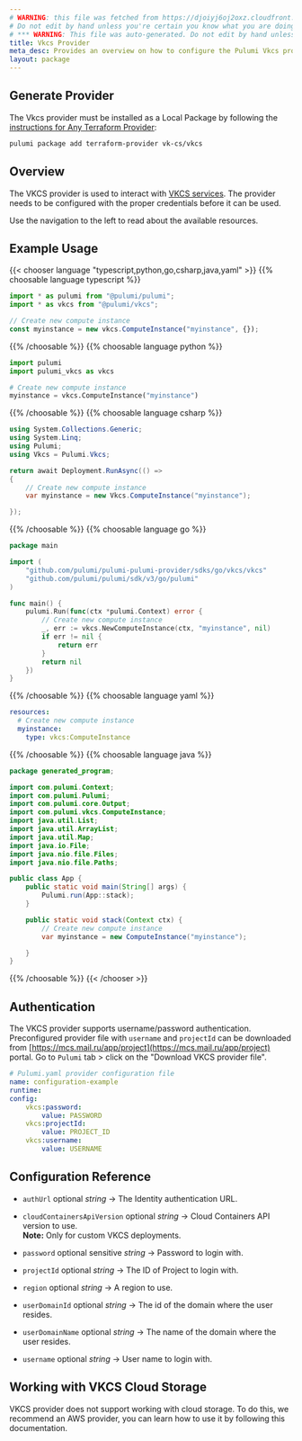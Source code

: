 ```yaml
---
# WARNING: this file was fetched from https://djoiyj6oj2oxz.cloudfront.net/docs/registry.opentofu.org/vk-cs/vkcs/0.9.3/index.md
# Do not edit by hand unless you're certain you know what you are doing!
# *** WARNING: This file was auto-generated. Do not edit by hand unless you're certain you know what you are doing! ***
title: Vkcs Provider
meta_desc: Provides an overview on how to configure the Pulumi Vkcs provider.
layout: package
---
```


## Generate Provider

The Vkcs provider must be installed as a Local Package by following the [instructions for Any Terraform Provider](https://www.pulumi.com/registry/packages/terraform-provider/):

```bash
pulumi package add terraform-provider vk-cs/vkcs
```
## Overview

The VKCS provider is used to interact with [VKCS services](https://mcs.mail.ru/). The provider needs to be configured with the proper credentials before it can be used.

Use the navigation to the left to read about the available resources.
## Example Usage



{{< chooser language "typescript,python,go,csharp,java,yaml" >}}
{{% choosable language typescript %}}
```typescript
import * as pulumi from "@pulumi/pulumi";
import * as vkcs from "@pulumi/vkcs";

// Create new compute instance
const myinstance = new vkcs.ComputeInstance("myinstance", {});
```
{{% /choosable %}}
{{% choosable language python %}}
```python
import pulumi
import pulumi_vkcs as vkcs

# Create new compute instance
myinstance = vkcs.ComputeInstance("myinstance")
```
{{% /choosable %}}
{{% choosable language csharp %}}
```csharp
using System.Collections.Generic;
using System.Linq;
using Pulumi;
using Vkcs = Pulumi.Vkcs;

return await Deployment.RunAsync(() =>
{
    // Create new compute instance
    var myinstance = new Vkcs.ComputeInstance("myinstance");

});

```
{{% /choosable %}}
{{% choosable language go %}}
```go
package main

import (
	"github.com/pulumi/pulumi-pulumi-provider/sdks/go/vkcs/vkcs"
	"github.com/pulumi/pulumi/sdk/v3/go/pulumi"
)

func main() {
	pulumi.Run(func(ctx *pulumi.Context) error {
		// Create new compute instance
		_, err := vkcs.NewComputeInstance(ctx, "myinstance", nil)
		if err != nil {
			return err
		}
		return nil
	})
}
```
{{% /choosable %}}
{{% choosable language yaml %}}
```yaml
resources:
  # Create new compute instance
  myinstance:
    type: vkcs:ComputeInstance
```
{{% /choosable %}}
{{% choosable language java %}}
```java
package generated_program;

import com.pulumi.Context;
import com.pulumi.Pulumi;
import com.pulumi.core.Output;
import com.pulumi.vkcs.ComputeInstance;
import java.util.List;
import java.util.ArrayList;
import java.util.Map;
import java.io.File;
import java.nio.file.Files;
import java.nio.file.Paths;

public class App {
    public static void main(String[] args) {
        Pulumi.run(App::stack);
    }

    public static void stack(Context ctx) {
        // Create new compute instance
        var myinstance = new ComputeInstance("myinstance");

    }
}
```
{{% /choosable %}}
{{< /chooser >}}
## Authentication

The VKCS provider supports username/password authentication. Preconfigured provider file with `username` and `projectId` can be downloaded from [https://mcs.mail.ru/app/project](https://mcs.mail.ru/app/project) portal. Go to `Pulumi` tab > click on the "Download VKCS provider file".

```yaml
# Pulumi.yaml provider configuration file
name: configuration-example
runtime:
config:
    vkcs:password:
        value: PASSWORD
    vkcs:projectId:
        value: PROJECT_ID
    vkcs:username:
        value: USERNAME

```
## Configuration Reference
- `authUrl` optional *string* &rarr;  The Identity authentication URL.

- `cloudContainersApiVersion` optional *string* &rarr;  Cloud Containers API version to use. <br>**Note:** Only for custom VKCS deployments.

- `password` optional sensitive *string* &rarr;  Password to login with.

- `projectId` optional *string* &rarr;  The ID of Project to login with.

- `region` optional *string* &rarr;  A region to use.

- `userDomainId` optional *string* &rarr;  The id of the domain where the user resides.

- `userDomainName` optional *string* &rarr;  The name of the domain where the user resides.

- `username` optional *string* &rarr;  User name to login with.
## Working with VKCS Cloud Storage

VKCS provider does not support working with cloud storage.
To do this, we recommend an AWS provider, you can learn how to use it by following this documentation.